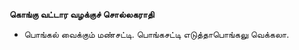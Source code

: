 **கொங்கு வட்டார வழக்குச் சொல்லகராதி**
- பொங்கல் வைக்கும் மண்சட்டி. பொங்கசட்டி எடுத்தாபொங்கலு வெக்கலா.

